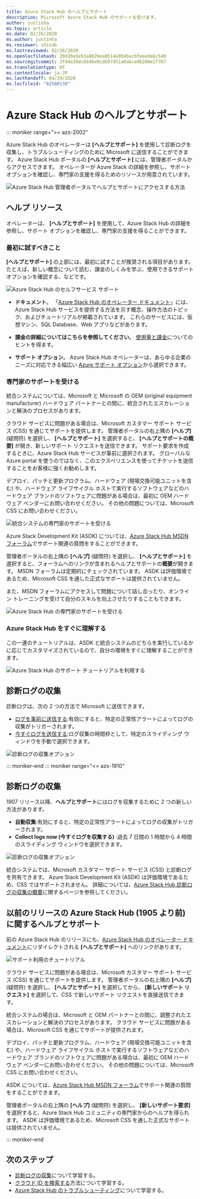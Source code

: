 ```yaml
---
title: Azure Stack Hub のヘルプとサポート
description: Microsoft Azure Stack Hub のサポートを受けます。
author: justinha
ms.topic: article
ms.date: 02/26/2020
ms.author: justinha
ms.reviewer: shisab
ms.lastreviewed: 02/26/2020
ms.openlocfilehash: 20d20e5e53a8826ea0514e894bacbfeeeda6c540
ms.sourcegitcommit: 3fd4a38dc8446e0cdb97d51a0abce96280e2f7b7
ms.translationtype: HT
ms.contentlocale: ja-JP
ms.lasthandoff: 04/29/2020
ms.locfileid: "82580138"
---
```

# <a name="azure-stack-hub-help-and-support"></a>Azure Stack Hub のヘルプとサポート

::: moniker range=">= azs-2002"

Azure Stack Hub のオペレーターは **[ヘルプとサポート]** を使用して診断ログを収集し、トラブルシューティングのために Microsoft に送信することができます。 Azure Stack Hub ポータルの **[ヘルプとサポート]** には、管理者ポータルからアクセスできます。 オペレーターが Azure Stack の詳細を参照し、サポート オプションを確認し、専門家の支援を得るためのリソースが用意されています。  

![Azure Stack Hub 管理者ポータルでヘルプとサポートにアクセスする方法](media/azure-stack-help-and-support/help-and-support.png)

## <a name="help-resources"></a>ヘルプ リソース

オペレーターは、 **[ヘルプとサポート]** を使用して、Azure Stack Hub の詳細を参照し、サポート オプションを確認し、専門家の支援を得ることができます。

### <a name="things-to-try-first"></a>最初に試すべきこと

**[ヘルプとサポート]** の上部には、最初に試すことが推奨される項目があります。たとえば、新しい概念について読む、課金のしくみを学ぶ、使用できるサポート オプションを確認する、などです。

![Azure Stack Hub のセルフサービス サポート](media/azure-stack-help-and-support/get-support-tiles.png)

- **ドキュメント**。 「[Azure Stack Hub のオペレーター ドキュメント](index.yml)」には、Azure Stack Hub サービスを提供する方法を示す概念、操作方法のトピック、およびチュートリアルが掲載されています。 これらのサービスには、仮想マシン、SQL Database、Web アプリなどがあります。

- **課金の詳細についてはこちらを参照してください**。 [使用量と課金](azure-stack-billing-and-chargeback.md)についてのヒントを得ます。

- **サポート オプション**。 Azure Stack Hub オペレーターは、あらゆる企業のニーズに対応できる幅広い [Azure サポート オプション](https://aka.ms/azstacksupport)から選択できます。

### <a name="get-expert-help"></a>専門家のサポートを受ける

統合システムについては、Microsoft と Microsoft の OEM (original equipment manufacturer) ハードウェア パートナーとの間に、統合されたエスカレーションと解決のプロセスがあります。

クラウド サービスに問題がある場合は、Microsoft カスタマー サポート サービス (CSS) を通じてサポートを提供します。 管理者ポータルの右上隅の **[ヘルプ]** (疑問符) を選択し、 **[ヘルプとサポート]** を選択すると、 **[ヘルプとサポートの概要]** が開き、新しいサポート リクエストを送信できます。 サポート要求を作成するときに、Azure Stack Hub サービスが事前に選択されます。 グローバルな Azure portal を使うのではなく、このエクスペリエンスを使ってチケットを送信することをお客様に強くお勧めします。

デプロイ、パッチと更新プログラム、ハードウェア (現場交換可能ユニットを含む) や、ハードウェア ライフサイクル ホストで実行するソフトウェアなどのハードウェア ブランドのソフトウェアに問題がある場合は、最初に OEM ハードウェア ベンダーにお問い合わせください。 その他の問題については、Microsoft CSS にお問い合わせください。

![統合システムの専門家のサポートを受ける](media/azure-stack-help-and-support/get-support-integrated.png)

Azure Stack Development Kit (ASDK) については、[Azure Stack Hub MSDN フォーラム](https://social.msdn.microsoft.com/Forums/azure/home?forum=azurestack)でサポート関連の質問をすることができます。

管理者ポータルの右上隅の **[ヘルプ]** (疑問符) を選択し、 **[ヘルプとサポート]** を選択すると、フォーラムへのリンクが含まれるヘルプとサポートの**概要**が開きます。 MSDN フォーラムは定期的にチェックされています。 ASDK は評価環境であるため、Microsoft CSS を通した正式なサポートは提供されていません。

また、MSDN フォーラムにアクセスして問題について話し合ったり、オンライン トレーニングを受けて自分のスキルを向上させたりすることもできます。

![Azure Stack Hub の専門家のサポートを受ける](media/azure-stack-help-and-support/get-support-cards.png)

### <a name="get-up-to-speed-with-azure-stack-hub"></a>Azure Stack Hub をすぐに理解する

この一連のチュートリアルは、ASDK と統合システムのどちらを実行しているかに応じてカスタマイズされているので、自分の環境をすぐに理解することができます。

![Azure Stack Hub のサポート チュートリアルを利用する](media/azure-stack-help-and-support/get-support-tutorials.png)

## <a name="diagnostic-log-collection"></a>診断ログの収集

診断ログは、次の 2 つの方法で Microsoft に送信できます。

- [ログを事前に送信する](azure-stack-configure-automatic-diagnostic-log-collection-tzl.md):有効にすると、特定の正常性アラートによってログの収集がトリガーされます。
- [今すぐログを送信する](azure-stack-configure-on-demand-diagnostic-log-collection-portal-tzl.md):ログ収集の時間枠として、特定のスライディング ウィンドウを手動で選択できます。

![診断ログの収集オプション](media/azure-stack-help-and-support/banner-enable-automatic-log-collection.png)

::: moniker-end
::: moniker range="<= azs-1910"

## <a name="diagnostic-log-collection"></a>診断ログの収集

1907 リリース以降、**ヘルプとサポート**にはログを収集するために 2 つの新しい方法があります。

- **自動収集**:有効にすると、特定の正常性アラートによってログの収集がトリガーされます。
- **Collect logs now (今すぐログを収集する)** :過去 7 日間の 1 時間から 4 時間のスライディング ウィンドウを選択できます。

![診断ログの収集オプション](media/azure-stack-automatic-log-collection/azure-stack-log-collection-overview.png)

統合システムでは、Microsoft カスタマー サポート サービス (CSS) と診断ログを共有できます。 Azure Stack Development Kit (ASDK) は評価環境であるため、CSS ではサポートされません。 詳細については、[Azure Stack Hub 診断ログの収集の概要](azure-stack-diagnostic-log-collection-overview.md)に関するページを参照してください。

## <a name="help-and-support-for-earlier-releases-azure-stack-hub-pre-1905"></a>以前のリリースの Azure Stack Hub (1905 より前) に関するヘルプとサポート

前の Azure Stack Hub のリリースにも、[Azure Stack Hub のオペレーター ドキュメント](https://aka.ms/adminportaldocs)にリダイレクトされる **[ヘルプとサポート]** へのリンクがあります。

![サポート利用のチュートリアル](media/azure-stack-help-and-support/get-support-previous.png)

クラウド サービスに問題がある場合は、Microsoft カスタマー サポート サービス (CSS) を通じてサポートを提供します。 管理者ポータルの右上隅の **[ヘルプ]** (疑問符) を選択し、 **[ヘルプとサポート]** を選択してから、 **[新しいサポート リクエスト]** を選択して、CSS で新しいサポート リクエストを直接送信できます。

統合システムの場合は、Microsoft と OEM パートナーとの間に、調整されたエスカレーションと解決のプロセスがあります。 クラウド サービスに問題がある場合は、Microsoft CSS を通じてサポートが提供されます。

デプロイ、パッチと更新プログラム、ハードウェア (現場交換可能ユニットを含む) や、ハードウェア ライフサイクル ホストで実行するソフトウェアなどのハードウェア ブランドのソフトウェアに問題がある場合は、最初に OEM ハードウェア ベンダーにお問い合わせください。 その他の問題については、Microsoft CSS にお問い合わせください。

ASDK については、[Azure Stack Hub MSDN フォーラム](https://social.msdn.microsoft.com/Forums/azure/home?forum=azurestack)でサポート関連の質問をすることができます。

管理者ポータルの右上隅の **[ヘルプ]** (疑問符) を選択し、 **[新しいサポート要求]** を選択すると、Azure Stack Hub コミュニティの専門家からのヘルプを得られます。 ASDK は評価環境であるため、Microsoft CSS を通した正式なサポートは提供されていません。

::: moniker-end

## <a name="next-steps"></a>次のステップ

- [診断ログの収集](azure-stack-diagnostic-log-collection-overview-tzl.md)について学習する。
- [クラウド ID を検索する](azure-stack-find-cloud-id.md)方法について学習する。
- [Azure Stack Hub のトラブルシューティング](azure-stack-troubleshooting.md)について学習する。
